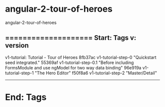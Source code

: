 # angular-2-tour-of-heroes
angular-2-tour-of-heroes

====================
Start: Tags
v: version
-----
v1-tutorial: Tutorial - Tour of Heroes
	8fb37ac	v1-tutorial-step-0		"Quickstart seed integrated."
	55369af	v1-tutorial-step-0.1	"Before including FormsModule and use ngModel for two way data binding"
	96e919a	v1-tutorial-step-1		"The Hero Editor"
	f50f8a6 v1-tutorial-step-2		"Master/Detail"

-----

End: Tags
====================